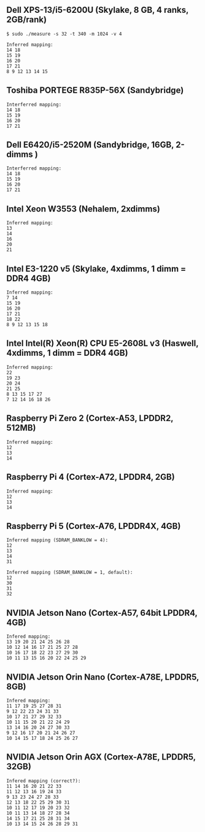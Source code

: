 
## Dell XPS-13/i5-6200U (Skylake, 8 GB, 4 ranks, 2GB/rank)

	$ sudo ./measure -s 32 -t 340 -m 1024 -v 4

	Inferred mapping:  
	14 18
	15 19
	16 20
	17 21
	8 9 12 13 14 15

## Toshiba PORTEGE R835P-56X (Sandybridge)

	Interferred mapping:
	14 18
	15 19
	16 20
	17 21

## Dell E6420/i5-2520M (Sandybridge, 16GB, 2-dimms )

	Interferred mapping:
	14 18
	15 19
	16 20
	17 21

## Intel Xeon W3553 (Nehalem, 2xdimms) 

	Inferred mapping:
	13
	14
	16
	20
	21

## Intel E3-1220 v5 (Skylake, 4xdimms, 1 dimm = DDR4 4GB)

	Inferred mapping:
	7 14
	15 19
	16 20
	17 21
	18 22
	8 9 12 13 15 18

## Intel Intel(R) Xeon(R) CPU E5-2608L v3 (Haswell, 4xdimms, 1 dimm = DDR4 4GB)

	Inferred mapping:
	22
	19 23
	20 24
	21 25
	8 13 15 17 27
	7 12 14 16 18 26

## Raspberry Pi Zero 2 (Cortex-A53, LPDDR2, 512MB)

	Inferred mapping:
	12
	13
	14

## Raspberry Pi 4 (Cortex-A72, LPDDR4, 2GB)

	Inferred mapping:
	12
	13
	14

## Raspberry Pi 5 (Cortex-A76, LPDDR4X, 4GB)

	Inferred mapping (SDRAM_BANKLOW = 4):
	12
	13
	14
	31

	Inferred mapping (SDRAM_BANKLOW = 1, default):
	12
	30
	31
	32

## NVIDIA Jetson Nano (Cortex-A57, 64bit LPDDR4, 4GB)

	Infered mapping:
	13 19 20 21 24 25 26 28
	10 12 14 16 17 21 25 27 28
	10 16 17 18 22 23 27 29 30
	10 11 13 15 16 20 22 24 25 29

## NVIDIA Jetson Orin Nano (Cortex-A78E, LPDDR5, 8GB)

	Infered mapping:
	11 17 19 25 27 28 31
	9 12 22 23 24 31 33
	10 17 21 27 29 32 33
	10 11 15 20 21 22 24 29
	13 14 16 20 24 27 30 33
	9 12 16 17 20 21 24 26 27
	10 14 15 17 18 24 25 26 27

## NVIDIA Jetson Orin AGX (Cortex-A78E, LPDDR5, 32GB)

	Infered mapping (correct?):
	11 14 16 20 21 22 33
	11 12 13 16 19 24 33
	9 13 23 24 27 28 33
	12 13 18 22 25 29 30 31
	10 11 12 17 19 20 23 32
	10 11 13 14 18 27 28 34
	14 15 17 21 25 28 31 34
	10 13 14 15 24 26 28 29 31

